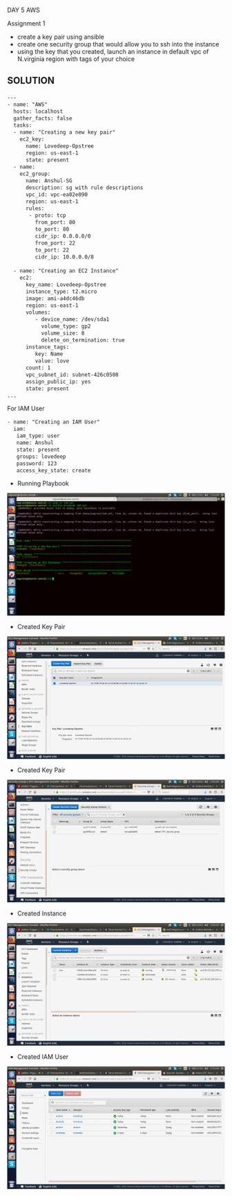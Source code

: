 DAY 5 AWS

Assignment 1
- create a key pair using ansible 
- create one security group that would allow you to ssh into the instance 
- using the key that you created, launch an instance in default vpc of N.virginia region with tags of your choice 

SOLUTION
---
```
---
- name: "AWS"
  hosts: localhost
  gather_facts: false
  tasks:
  - name: "Creating a new key pair"
    ec2_key:
      name: Lovedeep-Opstree
      region: us-east-1
      state: present
  - name:
    ec2_group:
      name: Anshul-SG
      description: sg with rule descriptions
      vpc_id: vpc-ea02e090
      region: us-east-1
      rules:
       - proto: tcp
         from_port: 80
         to_port: 80
         cidr_ip: 0.0.0.0/0
         from_port: 22
         to_port: 22
         cidr_ip: 10.0.0.0/8

  - name: "Creating an EC2 Instance"
    ec2:
      key_name: Lovedeep-Opstree
      instance_type: t2.micro
      image: ami-a4dc46db
      region: us-east-1
      volumes:
         - device_name: /dev/sda1
           volume_type: gp2
           volume_size: 8
           delete_on_termination: true
      instance_tags:
         key: Name
         value: love
      count: 1
      vpc_subnet_id: subnet-426c0508
      assign_public_ip: yes
      state: present
...
```
For IAM User
```
- name: "Creating an IAM User"
  iam:
   iam_type: user
   name: Anshul
   state: present
   groups: lovedeep
   password: 123
   access_key_state: create
```
   
- Running Playbook
 
![Playbook Run](https://github.com/lovedeepsh/AWS/blob/master/AWS-day5-images/Playbook-Run.png)

- Created Key Pair

![Key Pair](https://github.com/lovedeepsh/AWS/blob/master/AWS-day5-images/Key-Pair.png)

- Created Key Pair

![Security Group](https://github.com/lovedeepsh/AWS/blob/master/AWS-day5-images/Security-Group.png)

- Created Instance

![Instance](https://github.com/lovedeepsh/AWS/blob/master/AWS-day5-images/love-Instance.png)

- Created IAM User

![IAM User](https://github.com/lovedeepsh/AWS/blob/master/AWS-day5-images/IAM.png)
